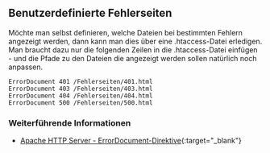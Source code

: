 ## Benutzerdefinierte Fehlerseiten

Möchte man selbst definieren, welche Dateien bei bestimmten Fehlern angezeigt werden,
dann kann man dies über eine .htaccess-Datei erledigen. Man braucht dazu nur die folgenden
Zeilen in die .htaccess-Datei einfügen - und die Pfade zu den Dateien die angezeigt werden
sollen natürlich noch anpassen.

```apache_conf
ErrorDocument 401 /Fehlerseiten/401.html
ErrorDocument 403 /Fehlerseiten/403.html
ErrorDocument 404 /Fehlerseiten/404.html
ErrorDocument 500 /Fehlerseiten/500.html
```

### Weiterführende Informationen

- [Apache HTTP Server - ErrorDocument-Direktive](https://httpd.apache.org/docs/2.0/mod/core.html#errordocument){:target="_blank"}
